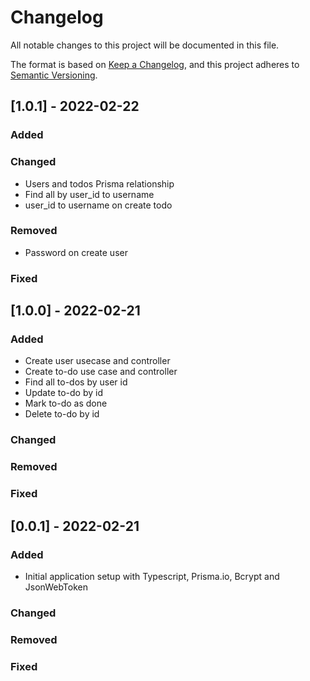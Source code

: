 # Changelog

All notable changes to this project will be documented in this file.

The format is based on [Keep a Changelog](https://keepachangelog.com/en/1.0.0/),
and this project adheres to [Semantic Versioning](https://semver.org/spec/v2.0.0.html).

## [1.0.1] - 2022-02-22

### Added

### Changed

- Users and todos Prisma relationship
- Find all by user_id to username
- user_id to username on create todo

### Removed

- Password on create user

### Fixed

## [1.0.0] - 2022-02-21

### Added

- Create user usecase and controller
- Create to-do use case and controller
- Find all to-dos by user id
- Update to-do by id
- Mark to-do as done
- Delete to-do by id

### Changed

### Removed

### Fixed

## [0.0.1] - 2022-02-21

### Added

- Initial application setup with Typescript, Prisma.io, Bcrypt and JsonWebToken

### Changed

### Removed

### Fixed
